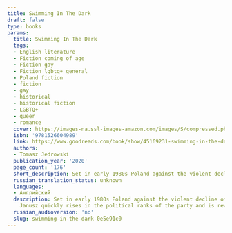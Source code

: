 ```yaml
---
title: Swimming In The Dark
draft: false
type: books
params:
  title: Swimming In The Dark
  tags:
  - English literature
  - Fiction coming of age
  - Fiction gay
  - Fiction lgbtq+ general
  - Poland fiction
  - fiction
  - gay
  - historical
  - historical fiction
  - LGBTQ+
  - queer
  - romance
  cover: https://images-na.ssl-images-amazon.com/images/S/compressed.photo.goodreads.com/books/1582771710i/45169231.jpg
  isbn: '9781526604989'
  link: https://www.goodreads.com/book/show/45169231-swimming-in-the-dark
  authors:
  - Tomasz Jedrowski
  publication_year: '2020'
  page_count: '176'
  short_description: Set in early 1980s Poland against the violent decline of communism, a tender and passionate story of first love between two young men who eventually find themselves on opposite sides of the...
  russian_translation_status: unknown
  languages:
  - Английский
  description: Set in early 1980s Poland against the violent decline of communism, a tender and passionate story of first love between two young men who eventually find themselves on opposite sides of the political divide—a stunningly poetic and heartrending literary debut for fans of Andre Aciman, Garth Greenwell, and Alan Hollinghurst.When university student Ludwik meets Janusz at a summer agricultural camp, he is fascinated yet wary of this handsome, carefree stranger. But a chance meeting by the river soon becomes an intense, exhilarating, and all-consuming affair. After their camp duties are fulfilled, the pair spend a dreamlike few weeks camping in the countryside, bonding over an illicit copy of James Baldwin’sGiovanni’s Room. Inhabiting a beautiful natural world removed from society and its constraints, Ludwik and Janusz fall deeply in love. But in their repressive communist and Catholic society, the passion they share is utterly unthinkable.Once they return to Warsaw, the charismatic
    Janusz quickly rises in the political ranks of the party and is rewarded with a highly-coveted position in the ministry. Ludwik is drawn toward impulsive acts of protest, unable to ignore rising food prices and the stark economic disparity around them. Their secret love and personal and political differences slowly begin to tear them apart as both men struggle to survive in a regime on the brink of collapse.Shifting from the intoxication of first love to the quiet melancholy of growing up and growing apart,Swimming in the Darkis a potent blend of romance, post-war politics, intrigue, and history. Lyrical and sensual, immersive and intense, Tomasz Jedrowski has crafted an indelible and thought-provoking literary debut that explores freedom and love in all its incarnations.
  russian_audioversion: 'no'
  slug: swimming-in-the-dark-0e5e91c0
---
```

